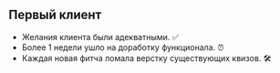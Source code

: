 <div class="wrapper">

## Первый клиент

- Желания клиента были адекватными. ✅
- Более 1 недели ушло на доработку функционала. ⏰
- Каждая новая фитча ломала верстку существующих квизов. 🛠

</div>
